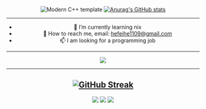 <div id="title" align=center>

[github-sub-title:img]: https://readme-typing-svg.herokuapp.com/?font=Segoe+Script&center=true&lines=loner's+GitHub+Page!
![Modern C++ template][github-sub-title:img]
[![Anurag's GitHub stats](https://github-readme-stats.vercel.app/api?username=lonerOrz&show_icons=true&theme=tokyonight)](https://space.bilibili.com/439989352)

---
- 🌱 I’m currently learning nix
- 💬 How to reach me, email: hefeihe1109@gmail.com
- 📫 I am looking for a programming job

---
<div style="text-align: center;"> <img src="https://github-profile-trophy.vercel.app/?username=lonerOrz&theme=dracula&rank=-C,-?&no-bg=true&no-frame=true" /> </div>

---
[![GitHub Streak](https://github-readme-streak-stats-five-sandy-92.vercel.app?user=lonerOrz&theme=tokyonight-duo&hide_border=true)](https://git.io/streak-stats)
---


![](https://img.shields.io/badge/讨厌-学习-green)
![](https://img.shields.io/badge/MBTI-INFP-red)
![](https://img.shields.io/badge/爱好-二次元-bule)
